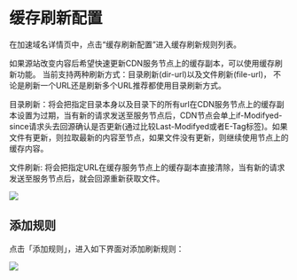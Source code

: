 # 缓存刷新配置
在加速域名详情页中，点击“缓存刷新配置”进入缓存刷新规则列表。

如果源站改变内容后希望快速更新CDN服务节点上的缓存副本，可以使用缓存刷新功能。 当前支持两种刷新方式：目录刷新(dir-url)以及文件刷新(file-url)， 不论是刷新一个URL还是刷新多个URL推荐都使用目录刷新方式。

目录刷新：将会把指定目录本身以及目录下的所有url在CDN服务节点上的缓存副本设置为过期，当有新的请求发送至服务节点后，CDN节点会单上if-Modifyed-since请求头去回源确认是否更新(通过比较Last-Modifyed或者E-Tag标签)。如果文件有更新，则拉取最新的内容至节点，如果文件没有更新，则继续使用节点上的缓存内容。

文件刷新: 将会把指定URL在缓存服务节点上的缓存副本直接清除，当有新的请求发送至服务节点后，就会回源重新获取文件。

![](..../image/CDN-缓存刷新配置-缓存刷新规则列表.png)

## 添加规则

点击「添加规则」，进入如下界面对添加刷新规则：

![](..../image/CDN-缓存刷新配置-添加规则.png)
